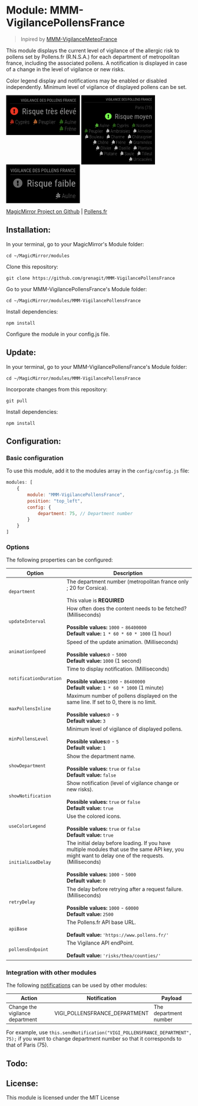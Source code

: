 # Module: MMM-VigilancePollensFrance
> Inpired by [MMM-VigilanceMeteoFrance](https://github.com/grenagit/MMM-VigilanceMeteoFrance)

This module displays the current level of vigilance of the allergic risk to pollens set by Pollens.fr (R.N.S.A.) for each department of metropolitan france, including the associated pollens. A notification is displayed in case of a change in the level of vigilance or new risks.

Color legend display and notifications may be enabled or disabled independently. Minimum level of vigilance of displayed pollens can be set.

<p align="left">
<img alt="MMM-VigilancePollensFrance Screenshot #1" src="MMM-VigilancePollensFrance_screenshot1.png" align="top" width="200px" />
<img alt="MMM-VigilancePollensFrance Screenshot #2" src="MMM-VigilancePollensFrance_screenshot2.png" align="top" width="200px" />
<img alt="MMM-VigilancePollensFrance Screenshot #3" src="MMM-VigilancePollensFrance_screenshot3.png" align="top" width="200px" />
</p>

[MagicMirror Project on Github](https://github.com/MichMich/MagicMirror) | [Pollens.fr](https://pollens.fr/)

## Installation:

In your terminal, go to your MagicMirror's Module folder:
```shell
cd ~/MagicMirror/modules
```

Clone this repository:
```shell
git clone https://github.com/grenagit/MMM-VigilancePollensFrance
```

Go to your MMM-VigilancePollensFrance's Module folder:
```shell
cd ~/MagicMirror/modules/MMM-VigilancePollensFrance
```

Install dependencies:
```shell
npm install
```

Configure the module in your config.js file.

## Update:

In your terminal, go to your MMM-VigilancePollensFrance's Module folder:
```shell
cd ~/MagicMirror/modules/MMM-VigilancePollensFrance
```

Incorporate changes from this repository:
```shell
git pull
```

Install dependencies:
```shell
npm install
```

## Configuration:

### Basic configuration

To use this module, add it to the modules array in the `config/config.js` file:
```javascript
modules: [
	{
		module: "MMM-VigilancePollensFrance",
		position: "top_left",
		config: {
			department: 75, // Department number
		}
	}
]
```

### Options

The following properties can be configured:


| Option                       | Description
| ---------------------------- | -----------
| `department`                 | The department number (metropolitan france only ; 20 for Corsica). <br><br>  This value is **REQUIRED**
| `updateInterval`             | How often does the content needs to be fetched? (Milliseconds) <br><br> **Possible values:** `1000` - `86400000` <br> **Default value:** `1 * 60 * 60 * 1000` (1 hour)
| `animationSpeed`             | Speed of the update animation. (Milliseconds) <br><br> **Possible values:**`0` - `5000` <br> **Default value:** `1000` (1 second)
| `notificationDuration`       | Time to display notification. (Milliseconds) <br><br> **Possible values:**`1000` - `86400000` <br> **Default value:** `1 * 60 * 1000` (1 minute)
| `maxPollensInline`           | Maximum number of pollens displayed on the same line. If set to 0, there is no limit. <br><br> **Possible values:**`0` - `9` <br> **Default value:** `3`
| `minPollensLevel`            | Minimum level of vigilance of displayed pollens. <br><br> **Possible values:**`0` - `5` <br> **Default value:** `1`
| `showDepartment `            | Show the department name. <br><br> **Possible values:** `true` or `false` <br> **Default value:** `false`
| `showNotification`           | Show notification (level of vigilance change or new risks). <br><br> **Possible values:** `true` or `false` <br> **Default value:** `true`
| `useColorLegend`             | Use the colored icons. <br><br> **Possible values:** `true` or `false` <br> **Default value:** `true`
| `initialLoadDelay`           | The initial delay before loading. If you have multiple modules that use the same API key, you might want to delay one of the requests. (Milliseconds) <br><br> **Possible values:** `1000` - `5000` <br> **Default value:**  `0`
| `retryDelay`                 | The delay before retrying after a request failure. (Milliseconds) <br><br> **Possible values:** `1000` - `60000` <br> **Default value:**  `2500`
| `apiBase`                    | The Pollens.fr API base URL. <br><br> **Default value:**  `'https://www.pollens.fr/'`
| `pollensEndpoint`            | The Vigilance API endPoint. <br><br> **Default value:**  `'risks/thea/counties/'`

### Integration with other modules

The following [notifications](https://github.com/MichMich/MagicMirror/wiki/notifications) can be used by other modules:

| Action                          | Notification                | Payload
| ------------------------------- | --------------------------- | -------
| Change the vigilance department | VIGI_POLLENSFRANCE_DEPARTMENT | The department number

For example, use `this.sendNotification("VIGI_POLLENSFRANCE_DEPARTMENT", 75);` if you want to change department number so that it corresponds to that of Paris (75).

## Todo:

## License:

This module is licensed under the MIT License
